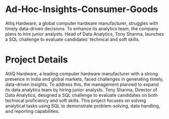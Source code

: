 # Ad-Hoc-Insights-Consumer-Goods
Atliq Hardware, a global computer hardware manufacturer, struggles with timely data-driven decisions. To enhance its analytics team, the company plans to hire junior analysts. Head of Data Analytics, Tony Sharma, launches a SQL challenge to evaluate candidates’ technical and soft skills.

# Project Details
AtliQ Hardware, a leading computer hardware manufacturer with a strong presence in India and global markets, faced challenges in generating timely, data-driven insights. To address this, the management planned to expand its data analytics team by hiring junior analysts. Tony Sharma, Director of Data Analytics, designed a SQL challenge to evaluate candidates on both technical proficiency and soft skills. This project focuses on solving analytical tasks using SQL to demonstrate problem-solving, data handling, and reporting capabilities.
